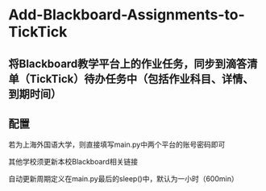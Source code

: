 # Add-Blackboard-Assignments-to-TickTick
## 将Blackboard教学平台上的作业任务，同步到滴答清单（TickTick）待办任务中（包括作业科目、详情、到期时间）
## 配置
若为上海外国语大学，则直接填写main.py中两个平台的账号密码即可

其他学校须更新本校Blackboard相关链接

自动更新周期定义在main.py最后的sleep()中，默认为一小时（600min）
